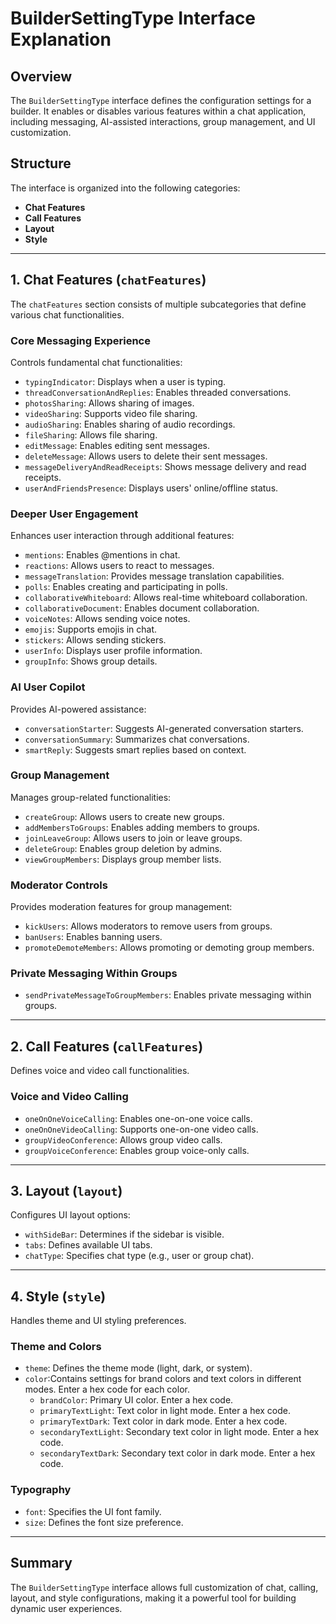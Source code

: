 # BuilderSettingType Interface Explanation

## Overview

The `BuilderSettingType` interface defines the configuration settings for a builder. It enables or disables various features within a chat application, including messaging, AI-assisted interactions, group management, and UI customization.

## Structure

The interface is organized into the following categories:

- **Chat Features**
- **Call Features**
- **Layout**
- **Style**

---

## 1. Chat Features (`chatFeatures`)

The `chatFeatures` section consists of multiple subcategories that define various chat functionalities.

### Core Messaging Experience

Controls fundamental chat functionalities:

- `typingIndicator`: Displays when a user is typing.
- `threadConversationAndReplies`: Enables threaded conversations.
- `photosSharing`: Allows sharing of images.
- `videoSharing`: Supports video file sharing.
- `audioSharing`: Enables sharing of audio recordings.
- `fileSharing`: Allows file sharing.
- `editMessage`: Enables editing sent messages.
- `deleteMessage`: Allows users to delete their sent messages.
- `messageDeliveryAndReadReceipts`: Shows message delivery and read receipts.
- `userAndFriendsPresence`: Displays users' online/offline status.

### Deeper User Engagement

Enhances user interaction through additional features:

- `mentions`: Enables @mentions in chat.
- `reactions`: Allows users to react to messages.
- `messageTranslation`: Provides message translation capabilities.
- `polls`: Enables creating and participating in polls.
- `collaborativeWhiteboard`: Allows real-time whiteboard collaboration.
- `collaborativeDocument`: Enables document collaboration.
- `voiceNotes`: Allows sending voice notes.
- `emojis`: Supports emojis in chat.
- `stickers`: Allows sending stickers.
- `userInfo`: Displays user profile information.
- `groupInfo`: Shows group details.

### AI User Copilot

Provides AI-powered assistance:

- `conversationStarter`: Suggests AI-generated conversation starters.
- `conversationSummary`: Summarizes chat conversations.
- `smartReply`: Suggests smart replies based on context.

### Group Management

Manages group-related functionalities:

- `createGroup`: Allows users to create new groups.
- `addMembersToGroups`: Enables adding members to groups.
- `joinLeaveGroup`: Allows users to join or leave groups.
- `deleteGroup`: Enables group deletion by admins.
- `viewGroupMembers`: Displays group member lists.

### Moderator Controls

Provides moderation features for group management:

- `kickUsers`: Allows moderators to remove users from groups.
- `banUsers`: Enables banning users.
- `promoteDemoteMembers`: Allows promoting or demoting group members.

### Private Messaging Within Groups

- `sendPrivateMessageToGroupMembers`: Enables private messaging within groups.

---

## 2. Call Features (`callFeatures`)

Defines voice and video call functionalities.

### Voice and Video Calling

- `oneOnOneVoiceCalling`: Enables one-on-one voice calls.
- `oneOnOneVideoCalling`: Supports one-on-one video calls.
- `groupVideoConference`: Allows group video calls.
- `groupVoiceConference`: Enables group voice-only calls.

---

## 3. Layout (`layout`)

Configures UI layout options:

- `withSideBar`: Determines if the sidebar is visible.
- `tabs`: Defines available UI tabs.
- `chatType`: Specifies chat type (e.g., user or group chat).

---

## 4. Style (`style`)

Handles theme and UI styling preferences.

### Theme and Colors

- `theme`: Defines the theme mode (light, dark, or system).
- `color`:Contains settings for brand colors and text colors in different modes. Enter a hex code for each color.
  - `brandColor`: Primary UI color. Enter a hex code.
  - `primaryTextLight`: Text color in light mode. Enter a hex code.
  - `primaryTextDark`: Text color in dark mode. Enter a hex code.
  - `secondaryTextLight`: Secondary text color in light mode. Enter a hex code.
  - `secondaryTextDark`: Secondary text color in dark mode. Enter a hex code.

### Typography

- `font`: Specifies the UI font family.
- `size`: Defines the font size preference.

---

## Summary

The `BuilderSettingType` interface allows full customization of chat, calling, layout, and style configurations, making it a powerful tool for building dynamic user experiences.
